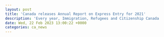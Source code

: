 ```yaml
---
layout: post
title: 'Canada releases Annual Report on Express Entry for 2021'
description: 'Every year, Immigration, Refugees and Citizenship Canada (IRCC) releases an annual report on Express Entry – the federal government’s primary immigration pathway for foreign skilled workers seeking Canadian permanent residence (PR). Launched in 2015, Express Entry manages three different programs- the Canadian Experience Class (CEC), the Federal Skilled Worker Program (FSWP) and the Federal Skilled […]'
date: Wed, 22 Feb 2023 13:00:22 +0000
categories: ca_news
---
```


